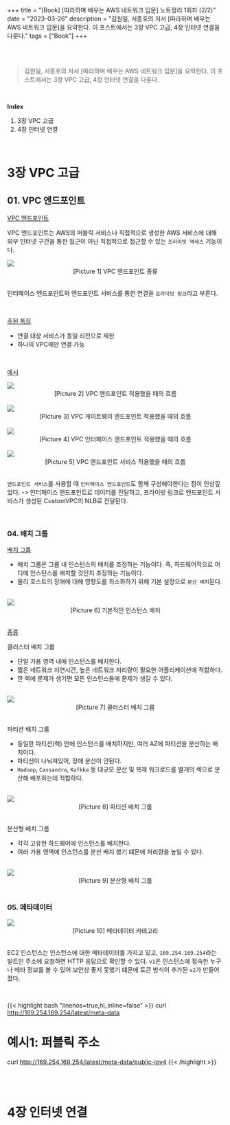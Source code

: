 +++
title = "[Book] [따라하며 배우는 AWS 네트워크 입문] 노트정리 1회차 (2/2)" 
date = "2023-03-26"
description = "김원일, 서종호의 저서 [따라하며 배우는 AWS 네트워크 입문]을 요약한다. 이 포스트에서는 3장 VPC 고급, 4장 인터넷 연결을 다룬다."
tags = ["Book"]
+++


<br>
<br> 

> 김원일, 서종호의 저서 [따라하며 배우는 AWS 네트워크 입문]을 요약한다. 이 포스트에서는 3장 VPC 고급, 4장 인터넷 연결을 다룬다.

<br> 

**Index**
1. 3장 VPC 고급 
2. 4장 인터넷 연결 


<br> 


# 3장 VPC 고급 

## 01. VPC 엔드포인트 


<U>VPC 엔드포인트</U> 

VPC 엔드포인트는 AWS의 퍼블릭 서비스나 직접적으로 생성한 AWS 서비스에 대해 외부 인터넷 구간을 통한 접근이 아닌 직접적으로 접근할 수 있는 `프라이빗 엑세스` 기능이다. 



<img class="img-zoomable medium-zoom-image __web-inspector-hide-shortcut__" src="/static/img/post/network/endpoint.png" >
<figcaption align = "center">[Picture 1] VPC 엔드포인트 종류</figcaption>

<br>


인터페이스 엔드포인트와 엔드포인트 서비스를 통한 연결을 `프라이빗 링크`라고 부른다.

<br>

<U>주된 특징</U>
- 연결 대상 서비스가 동일 리전으로 제한 
- 하나의 VPC에만 연결 가능

<br>

<U>예시</U>

<img class="img-zoomable medium-zoom-image __web-inspector-hide-shortcut__" src="/static/img/post/network/endpoint_flow.png" >
<figcaption align = "center">[Picture 2] VPC 엔드포인트 적용했을 때의 흐름</figcaption>

<br>


<img class="img-zoomable medium-zoom-image __web-inspector-hide-shortcut__" src="/static/img/post/network/gw_endpoint_flow.png" >
<figcaption align = "center">[Picture 3] VPC 게이트웨이 엔드포인트 적용했을 때의 흐름</figcaption>

<br>


<img class="img-zoomable medium-zoom-image __web-inspector-hide-shortcut__" src="/static/img/post/network/if_endpoint_flow.png" >
<figcaption align = "center">[Picture 4] VPC 인터페이스 엔드포인트 적용했을 때의 흐름</figcaption>

<br>


<img class="img-zoomable medium-zoom-image __web-inspector-hide-shortcut__" src="/static/img/post/network/endpoint_service_flow.png" >
<figcaption align = "center">[Picture 5] VPC 엔드포인트 서비스 적용했을 때의 흐름</figcaption>

<br>

`엔드포인트 서비스`를 사용할 때 `인터페이스 엔드포인트`도 함께 구성해야한다는 점이 인상깊었다.
-> 인터페이스 엔드포인트로 데이터를 전달하고, 프라이빗 링크로 엔드포인트 서비스가 생성된 CustomVPC의 NLB로 전달된다. 


<br>


### 04. 배치 그룹 

<U>배치 그룹</U>
- 배치 그룹은 그룹 내 인스턴스의 배치를 조정하는 기능이다. 즉, 하드웨어적으로 어디에 인스턴스를 배치할 것인지 조정하는 기능이다.
- 물리 호스트의 장애에 대해 영향도를 최소화하기 위해 기본 설정으로 `분산 배치`된다. 

<br>

<img class="img-zoomable medium-zoom-image __web-inspector-hide-shortcut__" src="/static/img/post/network/placement.png" >
<figcaption align = "center">[Picture 6] 기본적인 인스턴스 배치</figcaption>


<br>

<U>종류</U>

클러스터 배치 그룹 
- 단일 가용 영역 내에 인스턴스를 배치한다.
- 짧은 네트워크 지연시간, 높은 네트워크 처리량이 필요한 어플리케이션에 적합하다. 
- 한 랙에 문제가 생기면 모든 인스턴스들에 문제가 생길 수 있다. 

<br>

<img class="img-zoomable medium-zoom-image __web-inspector-hide-shortcut__" src="/static/img/post/network/cluster.png" >
<figcaption align = "center">[Picture 7] 클러스터 배치 그룹</figcaption>


<br>

파티션 배치 그룹 
- 동일한 파티션(랙) 안에 인스턴스를 배치하지만, 여러 AZ에 파티션을 분산하는 배치이다. 
- 파티션이 나눠져있어, 장애 분산이 안된다. 
- `Hadoop`, `Cassandra`, `Kafkka` 등 대규모 분산 및 복제 워크로드를 별개의 렉으로 분산해 배포하는데 적합하다. 


<br>

<img class="img-zoomable medium-zoom-image __web-inspector-hide-shortcut__" src="/static/img/post/network/partition.png" >
<figcaption align = "center">[Picture 8] 파티션 배치 그룹</figcaption>

<br>

분산형 배치 그룹
- 각각 고유한 하드웨어에 인스턴스를 배치한다. 
- 여러 가용 영역에 인스턴스를 분산 배치 했기 떄문에 처리량을 높일 수 있다.

<br>

<img class="img-zoomable medium-zoom-image __web-inspector-hide-shortcut__" src="/static/img/post/network/dist.png" >
<figcaption align = "center">[Picture 9] 분산형 배치 그룹</figcaption>



<br>


### 05. 메타데이터 

<img class="img-zoomable medium-zoom-image __web-inspector-hide-shortcut__" src="/static/img/post/network/meta.png" >
<figcaption align = "center">[Picture 10] 메타데이터 카테고리</figcaption>

<br>

EC2 인스턴스는 인스턴스에 대한 메타데이터를 가지고 있고, `169.254.169.254`라는 빌트인 주소에 요청하면 HTTP 응답으로 확인할 수 있다. `v1`은 인스턴스에 접속한 누구나 메타 정보를 볼 수 있어 보안상 좋지 못했기 떄문에 토큰 방식이 추가된 `v2`가 만들어졌다.



<br>

{{< highlight bash  "linenos=true,hl_inline=false" >}}
curl http://169.254.169.254/latest/meta-data 

# 예시1: 퍼블릭 주소 
curl http://169.254.169.254/latest/meta-data/public-ipv4
{{< /highlight >}}

<br>



<br>

# 4장 인터넷 연결 

